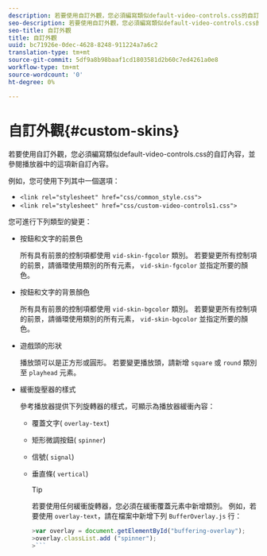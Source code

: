 ```yaml
---
description: 若要使用自訂外觀，您必須編寫類似default-video-controls.css的自訂內容，並參閱播放器中的這項新自訂內容。
seo-description: 若要使用自訂外觀，您必須編寫類似default-video-controls.css的自訂內容，並參閱播放器中的這項新自訂內容。
seo-title: 自訂外觀
title: 自訂外觀
uuid: bc71926e-0dec-4628-8248-911224a7a6c2
translation-type: tm+mt
source-git-commit: 5df9a8b98baaf1cd1803581d2b60c7ed4261a0e8
workflow-type: tm+mt
source-wordcount: '0'
ht-degree: 0%

---
```



# 自訂外觀{#custom-skins}

若要使用自訂外觀，您必須編寫類似default-video-controls.css的自訂內容，並參閱播放器中的這項新自訂內容。

例如，您可使用下列其中一個選項：

* `<link rel="stylesheet" href="css/common_style.css">`
* `<link rel="stylesheet" href="css/custom-video-controls1.css">`

您可進行下列類型的變更：

* 按鈕和文字的前景色

   所有具有前景的控制項都使用 `vid-skin-fgcolor` 類別。 若要變更所有控制項的前景，請循環使用類別的所有元素， `vid-skin-fgcolor` 並指定所要的顏色。
* 按鈕和文字的背景顏色

   所有具有前景的控制項都使用 `vid-skin-bgcolor` 類別。 若要變更所有控制項的前景，請循環使用類別的所有元素， `vid-skin-bgcolor` 並指定所要的顏色。
* 遊戲頭的形狀

   播放頭可以是正方形或圓形。 若要變更播放頭，請新增 `square` 或 `round` 類別至 `playhead` 元素。
* 緩衝旋壓器的樣式

   參考播放器提供下列旋轉器的樣式，可顯示為播放器緩衝內容：

   * 覆蓋文字( `overlay-text`)
   * 矩形微調按鈕( `spinner`)
   * 信號( `signal`)
   * 垂直條( `vertical`)

      >[!TIP]
      >
      >若要使用任何緩衝旋轉器，您必須在緩衝覆蓋元素中新增類別。 例如，若要使用 `overlay-text`，請在檔案中新增下列 `BufferOverlay.js` 行：
      >
      >
      ```js
      >var overlay = document.getElementById("buffering-overlay"); 
      >overlay.classList.add ("spinner");
      >```

